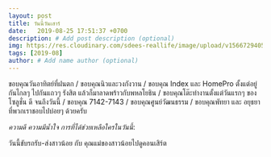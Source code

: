 ```yaml
---
layout: post
title: วันนี้วันเสาร์
date:   2019-08-25 17:51:37 +0700
description: # Add post description (optional)
img: https://res.cloudinary.com/sdees-reallife/image/upload/v1566729405/IMG_20190825_122326.jpg # Add image post (optional)
tags: [2019-08]
author: # Add name author (optional)
---
```

ขอบคุณวันอาทิตย์ที่ฝนตก / ขอบคุณนิวและวงกังวาน / ขอบคุณ Index และ HomePro ตั้งแต่อยู่กันไกลๆ ไปกันแถวๆ รังสิต แล้วก็มาลาดพร้าวกับพหลโยธิน / ขอบคุณโต๊ะทำงานตั้งแต่วันแรกๆ ของ โซลูชั่น ดี จนถึงวันนี้ / ขอบคุณ 7142-7143 / ขอบคุณศูนย์วัฒนธรรม / ขอบคุณพัทยา และ อยุธยา ที่พวกเราชอบไปบ่อยๆ ด้วยครับ

<i class="fa fa-child" style="color:plum"></i>

*ความดี ความมีน้ำใจ การที่ได้ช่วยเหลือใครในวันนี้*:

วันนี้ขับรถรับ-ส่งสาวน้อย กับ คุณแม่ของสาวน้อยไปดูคอนเสิร์ต
